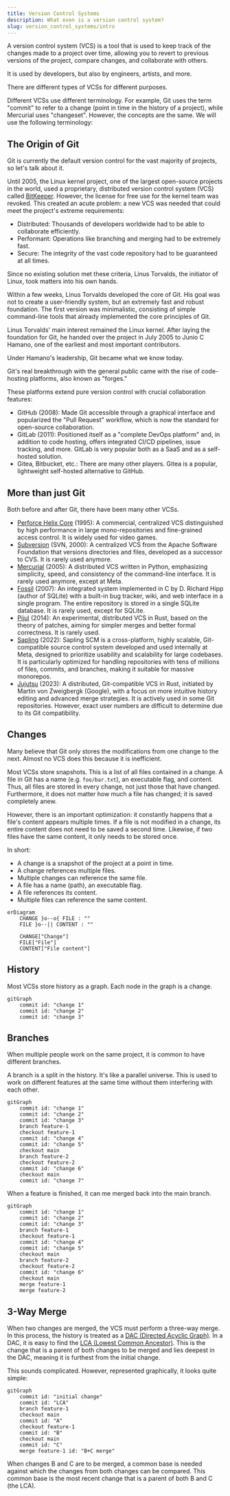 ```yaml
---
title: Version Control Systems
description: What even is a version control system?
slug: version_control_systems/intro
---
```


A version control system (VCS) is a tool that is used to keep track of the changes made to a project over time, allowing you to revert to previous versions of the project, compare changes, and collaborate with others.

It is used by developers, but also by engineers, artists, and more.

There are different types of VCSs for different purposes.

Different VCSs use different terminology. For example, Git uses the term "commit" to refer to a change (point in time in the history of a project), while Mercurial uses "changeset". However, the concepts are the same.
We will use the following terminology:

## The Origin of Git

Git is currently the default version control for the vast majority of projects, so let's talk about it.

Until 2005, the Linux kernel project, one of the largest open-source projects in the world, used a proprietary, distributed version control system (VCS) called [BitKeeper](https://www.bitkeeper.org/). However, the license for free use for the kernel team was revoked. This created an acute problem: a new VCS was needed that could meet the project's extreme requirements:

- Distributed: Thousands of developers worldwide had to be able to collaborate efficiently.
- Performant: Operations like branching and merging had to be extremely fast.
- Secure: The integrity of the vast code repository had to be guaranteed at all times.

Since no existing solution met these criteria, Linus Torvalds, the initiator of Linux, took matters into his own hands.

Within a few weeks, Linus Torvalds developed the core of Git. His goal was not to create a user-friendly system, but an extremely fast and robust foundation. The first version was minimalistic, consisting of simple command-line tools that already implemented the core principles of Git.

Linus Torvalds' main interest remained the Linux kernel. After laying the foundation for Git, he handed over the project in July 2005 to Junio C Hamano, one of the earliest and most important contributors.

Under Hamano's leadership, Git became what we know today.

Git's real breakthrough with the general public came with the rise of code-hosting platforms, also known as "forges."

These platforms extend pure version control with crucial collaboration features:

- GitHub (2008): Made Git accessible through a graphical interface and popularized the "Pull Request" workflow, which is now the standard for open-source collaboration.
- GitLab (2011): Positioned itself as a "complete DevOps platform" and, in addition to code hosting, offers integrated CI/CD pipelines, issue tracking, and more. GitLab is very popular both as a SaaS and as a self-hosted solution.
- Gitea, Bitbucket, etc.: There are many other players. Gitea is a popular, lightweight self-hosted alternative to GitHub.

## More than just Git

Both before and after Git, there have been many other VCSs.

- [Perforce Helix Core](https://www.perforce.com/products/helix-core) (1995): A commercial, centralized VCS distinguished by high performance in large mono-repositories and fine-grained access control. It is widely used for video games.
- [Subversion](https://subversion.apache.org/) (SVN, 2000): A centralized VCS from the Apache Software Foundation that versions directories and files, developed as a successor to CVS. It is rarely used anymore.
- [Mercurial](https://www.mercurial-scm.org/) (2005): A distributed VCS written in Python, emphasizing simplicity, speed, and consistency of the command-line interface. It is rarely used anymore, except at Meta.
- [Fossil](https://fossil-scm.org/) (2007): An integrated system implemented in C by D. Richard Hipp (author of SQLite) with a built-in bug tracker, wiki, and web interface in a single program. The entire repository is stored in a single SQLite database. It is rarely used, except for SQLite.
- [Pijul](https://pijul.org/) (2014): An experimental, distributed VCS in Rust, based on the theory of patches, aiming for simpler merges and better formal correctness. It is rarely used.
- [Sapling](https://sapling-scm.com/) (2022): Sapling SCM is a cross-platform, highly scalable, Git-compatible source control system developed and used internally at Meta, designed to prioritize usability and scalability for large codebases. It is particularly optimized for handling repositories with tens of millions of files, commits, and branches, making it suitable for massive monorepos.
- [Jujutsu](https://jj-vcs.github.io/jj/latest/) (2023): A distributed, Git-compatible VCS in Rust, initiated by Martin von Zweigbergk (Google), with a focus on more intuitive history editing and advanced merge strategies. It is actively used in some Git repositories. However, exact user numbers are difficult to determine due to its Git compatibility.

## Changes

Many believe that Git only stores the modifications from one change to the next. Almost no VCS does this because it is inefficient.

Most VCSs store snapshots. This is a list of all files contained in a change. A file in Git has a name (e.g. `foo/bar.txt`), an executable flag, and content. Thus, all files are stored in every change, not just those that have changed. Furthermore, it does not matter how much a file has changed; it is saved completely anew.

However, there is an important optimization: it constantly happens that a file's content appears multiple times. If a file is not modified in a change, its entire content does not need to be saved a second time. Likewise, if two files have the same content, it only needs to be stored once.

In short:

- A change is a snapshot of the project at a point in time.
- A change references multiple files.
- Multiple changes can reference the same file.
- A file has a name (path), an executable flag.
- A file references its content.
- Multiple files can reference the same content.

```mermaid
erDiagram
    CHANGE }o--o{ FILE : ""
    FILE }o--|| CONTENT : ""

    CHANGE["Change"]
    FILE["File"]
    CONTENT["File content"]
```

## History

Most VCSs store history as a graph. Each node in the graph is a change.

```mermaid
gitGraph
    commit id: "change 1"
    commit id: "change 2"
    commit id: "change 3"
```

## Branches

When multiple people work on the same project, it is common to have different branches.

A branch is a split in the history. It's like a parallel universe.
This is used to work on different features at the same time without them interfering with each other.

```mermaid
gitGraph
    commit id: "change 1"
    commit id: "change 2"
    commit id: "change 3"
    branch feature-1
    checkout feature-1
    commit id: "change 4"
    commit id: "change 5"
    checkout main
    branch feature-2
    checkout feature-2
    commit id: "change 6"
    checkout main
    commit id: "change 7"
```

When a feature is finished, it can me merged back into the main branch.

```mermaid
gitGraph
    commit id: "change 1"
    commit id: "change 2"
    commit id: "change 3"
    branch feature-1
    checkout feature-1
    commit id: "change 4"
    commit id: "change 5"
    checkout main
    branch feature-2
    checkout feature-2
    commit id: "change 6"
    checkout main
    merge feature-1
    merge feature-2
```

## 3-Way Merge

When two changes are merged, the VCS must perform a three-way merge. In this process, the history is treated as a [DAC (Directed Acyclic Graph)](https://en.wikipedia.org/wiki/Directed_acyclic_graph). In a DAC, it is easy to find the [LCA (Lowest Common Ancestor)](https://en.wikipedia.org/wiki/Lowest_common_ancestor). This is the change that is a parent of both changes to be merged and lies deepest in the DAC, meaning it is furthest from the initial change.

This sounds complicated. However, represented graphically, it looks quite simple:

```mermaid
gitGraph
    commit id: "initial change"
    commit id: "LCA"
    branch feature-1
    checkout main
    commit id: "A"
    checkout feature-1
    commit id: "B"
    checkout main
    commit id: "C"
    merge feature-1 id: "B+C merge"
```

When changes B and C are to be merged, a common base is needed against which the changes from both changes can be compared. This common base is the most recent change that is a parent of both B and C (the LCA).
